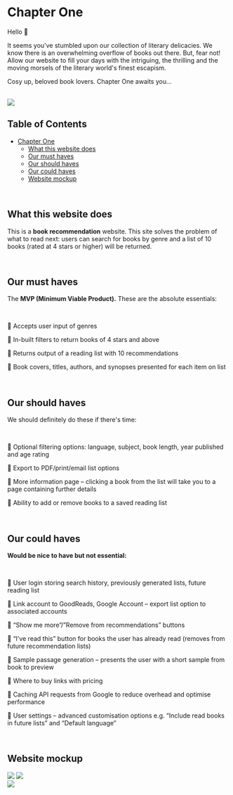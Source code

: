 # Chapter One

Hello 👋 

It seems you've stumbled upon our collection of literary delicacies. We know there is an overwhelming overflow of books out there. But, fear not! Allow our website to fill your days with the intriguing, the thrilling and the moving morsels of the literary world's finest escapism. 

Cosy up, beloved book lovers. Chapter One awaits you...

<br>

<img src ="https://media4.giphy.com/media/v1.Y2lkPTc5MGI3NjExN2E2aDc1a2o1dHBzcjF1OW55cjV0M2tiNDJ0cDhmdDZoZWxicW5pcyZlcD12MV9pbnRlcm5hbF9naWZfYnlfaWQmY3Q9Zw/il1yesdofGlZ6/giphy.gif">

<br>

## Table of Contents

- [Chapter One](#chapter-one)
  - [What this website does](#what-this-website-does)
  - [Our must haves](#our-must-haves)
  - [Our should haves](#our-should-haves)
  - [Our could haves](#our-could-haves)
  - [Website mockup](#website-mockup)

<br>

## What this website does

This is a **book recommendation** website. This site solves the problem of what to read next: users can search for books by genre and a list of 10 books (rated at 4 stars or higher) will be returned.

<br>

## Our must haves

The **MVP (Minimum Viable Product).** These are the absolute essentials:

<br>

📗 Accepts user input of genres

📙 In-built filters to return books of 4 stars and above

📘 Returns output of a reading list with 10 recommendations

📕 Book covers, titles, authors, and synopses presented for each item on list

<br>

## Our should haves

We should definitely do these if there's time:

<br>

📗 Optional filtering options: language, subject, book length, year published and age rating

📙 Export to PDF/print/email list options

📘 More information page – clicking a book from the list will take you to a page containing further details

📕 Ability to add or remove books to a saved reading list

<br>

## Our could haves

**Would be nice to have but not essential:**

<br>

📗 User login storing search history, previously generated lists, future reading list

📙 Link account to GoodReads, Google Account – export list option to associated accounts

📘 “Show me more”/”Remove from recommendations” buttons

📕 “I’ve read this” button for books the user has already read (removes from future recommendation lists)

📗 Sample passage generation – presents the user with a short sample from book to preview

📙 Where to buy links with pricing

📘 Caching API requests from Google to reduce overhead and optimise performance

📕 User settings – advanced customisation options e.g. “Include read books in future lists” and “Default language”

<br>

## Website mockup

<img src="https://github.com/milliedavidson/CFGProject/blob/688f377ad4027eedf16026539824e4df3bbff4db/screenshots/website-mockup-1.png">

<img src="https://github.com/milliedavidson/CFGProject/blob/688f377ad4027eedf16026539824e4df3bbff4db/screenshots/website-mockup-2.png">

<br>

<img src="https://media4.giphy.com/media/v1.Y2lkPTc5MGI3NjExOXQ0NDJ6bTJoanc2N2FpZGl1eW5xamdnZ205aTN4ajdwa25ncXN5ZCZlcD12MV9pbnRlcm5hbF9naWZfYnlfaWQmY3Q9Zw/9gA3QdIedBzrzBHlT0/giphy.gif">

<br>

